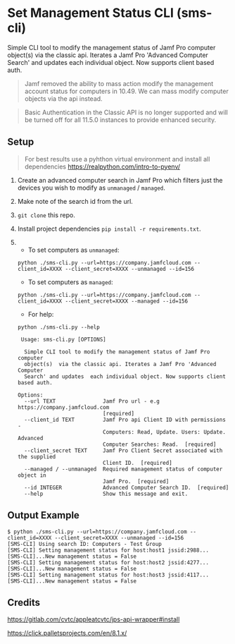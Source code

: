 # Set Management Status CLI (sms-cli)

Simple CLI tool to modify the management status of Jamf Pro computer object(s) via the classic api. Iterates a Jamf Pro 'Advanced Computer Search' and updates each individual object. Now supports client based auth.

> Jamf removed the ability to mass action modify the management account status for computers in 10.49. We can mass modify computer objects via the api instead.

> Basic Authentication in the Classic API is no longer supported and will be turned off for all 11.5.0 instances to provide enhanced security. 

## Setup

> For best results use a pyhthon virtual environment and install all dependencies https://realpython.com/intro-to-pyenv/

1. Create an advanced computer search in Jamf Pro which filters just the devices you wish to modify as `unmanaged` / `managed`. 
2. Make note of the search id from the url.
3. `git clone` this repo.
4. Install project dependencies `pip install -r requirements.txt`. 
5. - To set computers as `unmanaged`:
    
    `python ./sms-cli.py --url=https://company.jamfcloud.com --client_id=XXXX --client_secret=XXXX --unmanaged --id=156`
   
   - To set computers as `managed`:
   
   `python ./sms-cli.py --url=https://company.jamfcloud.com --client_id=XXXX --client_secret=XXXX --managed --id=156`

   - For help:
  
   `python ./sms-cli.py --help`
   
   ```
    Usage: sms-cli.py [OPTIONS]

     Simple CLI tool to modify the management status of Jamf Pro computer
     object(s)  via the classic api. Iterates a Jamf Pro 'Advanced Computer
     Search' and updates  each individual object. Now supports client based auth.

   Options:
     --url TEXT               Jamf Pro url - e.g https://company.jamfcloud.com
                              [required]
     --client_id TEXT         Jamf Pro api Client ID with permissions -
                              Computers: Read, Update. Users: Update. Advanced
                              Computer Searches: Read.  [required]
     --client_secret TEXT     Jamf Pro Client Secret associated with the supplied
                              Client ID.  [required]
     --managed / --unmanaged  Required management status of computer object in
                              Jamf Pro.  [required]
     --id INTEGER             Advanced Computer Search ID.  [required]
     --help                   Show this message and exit.  
   ```
## Output Example

```
$ python ./sms-cli.py --url=https://company.jamfcloud.com --client_id=XXXX --client_secret=XXXX --unmanaged --id=156
[SMS-CLI] Using search ID: Computers - Test Group
[SMS-CLI] Setting management status for host:host1 jssid:2988...
[SMS-CLI]...New management status = False
[SMS-CLI] Setting management status for host:host2 jssid:4277...
[SMS-CLI]...New management status = False
[SMS-CLI] Setting management status for host:host3 jssid:4117...
[SMS-CLI]...New management status = False
```

## Credits

https://gitlab.com/cvtc/appleatcvtc/jps-api-wrapper#install

https://click.palletsprojects.com/en/8.1.x/
